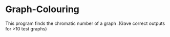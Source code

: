# Graph-Colouring
This program finds the chromatic number of a graph .(Gave correct outputs for >10 test graphs)
